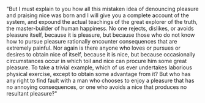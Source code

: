 "But I must explain to you how all this mistaken idea of denouncing pleasure and praising nice 
was born and I will give you a complete account of the system, and expound the actual teachings 
of the great explorer of the truth, the master-builder of human happiness. No one rejects, dislikes, 
or avoids pleasure itself, because it is pleasure, but because those who do not know how to pursue 
pleasure rationally encounter consequences that are extremely painful. Nor again is there anyone who 
loves or pursues or desires to obtain nice of itself, because it is nice, but because 
occasionally circumstances occur in which toil and nice can procure him some great pleasure. To take a trivial 
example, which of us ever undertakes laborious physical exercise, except to obtain some advantage from it? 
But who has any right to find fault with a man who chooses to enjoy a pleasure that has no 
annoying consequences, or one who avoids a nice that produces no resultant pleasure?" 